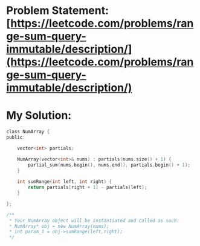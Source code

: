 # Problem Statement: [https://leetcode.com/problems/range-sum-query-immutable/description/](https://leetcode.com/problems/range-sum-query-immutable/description/)
# My Solution: 
```c
class NumArray {
public:

    vector<int> partials;

    NumArray(vector<int>& nums) : partials(nums.size() + 1) {
        partial_sum(nums.begin(), nums.end(), partials.begin() + 1);
    }
    
    int sumRange(int left, int right) {
        return partials[right + 1] - partials[left];
    }

};

/**
 * Your NumArray object will be instantiated and called as such:
 * NumArray* obj = new NumArray(nums);
 * int param_1 = obj->sumRange(left,right);
 */
```

